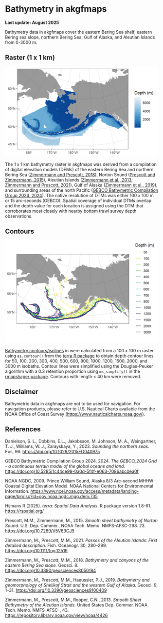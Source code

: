 # Bathymetry in akgfmaps

**Last update: August 2025**

Bathymetry data in akgfmaps cover the eastern Bering Sea shelf, eastern Bering sea slope, northern Bering Sea, Gulf of Alaska, and Aleutian Islands from 0-3000 m.

## Raster (1 x 1 km)

![](/assets/bathy_images/akgfmaps_raster.png)

The 1 x 1 km bathymetry raster in akgfmaps was derived from a compilation of digital elevation models (DEMs) of the eastern Bering Sea and northern Bering Sea ([Zimmermann and Prescott, 2018](https://doi.org/10.3390/geosciences8050184)), Norton Sound ([Prescott and Zimmermann, 2015](https://doi.org/10.7289/V5V69GJ9)), Aleutian Islands ([Zimmermann et al., 2013](https://repository.library.noaa.gov/view/noaa/4426); [Zimmermann and Prescott, 2021](https://doi.org/10.1111/fog.12519)), Gulf of Alaska ([Zimmermann et al., 2019](https://doi.org/10.3390/geosciences9100409)), and surrounding areas of the north Pacific ([GEBCO Bathymetric Compilation Group 2024, 2024](https://doi.org/10.5285/1c44ce99-0a0d-5f4f-e063-7086abc0ea0f)). The native resolution of DTMs was either 100 x 100 m or 15 arc-seconds (GEBCO). Spatial coverage of individual DTMs overlap and the depth value for each location is assigned using the DTM that corroborates most closely with nearby bottom trawl survey depth observations.

## Contours

![](/assets/bathy_images/akgfmaps_contours.png)

[Bathymetry contours/isolines](./inst/extdata/bathymetry.gpkg) in were calculated from a 100 x 100 m raster using `as.contour()` from the [terra R package](https://rspatial.org/) to obtain depth contour lines for 50, 100, 200, 300, 400, 500, 600, 800, 1000, 1200, 1500, 2000, and 3000 m isobaths. Contour lines were simplified using the Douglas-Peuker algorithm with a 0.3 retention proportion using `ms_simplify()` in the [rmapshaper package](https://andyteucher.ca/rmapshaper/). Contours with length \< 40 km were removed.

## Disclaimer

Bathymetric data in akgfmaps are not to be used for navigation. For navigation products, please refer to U.S. Nautical Charts available from the NOAA Office of Coast Survey [(https://www.nauticalcharts.noaa.gov/)](https://www.nauticalcharts.noaa.gov/).

## References

Danielson, S. L., Dobbins, E.L., Jakobsson, M. Johnson, M. A., Weingartner, T. J., Williams, W. J., Zarayskaya, Y., 2023. *Sounding the northern seas*. Eos, 96. <https://doi.org/10.1029/2015EO040975>

GEBCO Bathymetric Compilation Group 2024, 2024. *The GEBCO_2024 Grid - a continuous terrain model of the global oceans and land.* <https://doi.org/10.5285/1c44ce99-0a0d-5f4f-e063-7086abc0ea0f>

NOAA NGDC, 2009. Prince William Sound, Alaska 8/3 Arc-second MHHW Coastal Digital Elevation Model. NOAA National Centers for Environmental Information. <https://www.ncei.noaa.gov/access/metadata/landing-page/bin/iso?id=gov.noaa.ngdc.mgg.dem:735>

Hijmans R (2025). *terra: Spatial Data Analysis*. R package version 1.8-61. <https://rspatial.org/>

Prescott, M.M., Zimmermann, M., 2015. *Smooth sheet bathymetry of Norton Sound.* U.S. Dep. Commer., NOAA Tech. Memo. NMFS-AFSC-298. 23. <https://doi.org/10.7289/V5V69GJ9>

Zimmermann, M., Prescott, M.M., 2021. *Passes of the Aleutian Islands: First detailed description.* Fish. Oceanogr. 30, 280–299. <https://doi.org/10.1111/fog.12519>

Zimmermann, M., Prescott, M.M., 2018. *Bathymetry and canyons of the eastern Bering Sea slope.* Geosci. 8. <https://doi.org/10.3390/geosciences8050184>

Zimmermann, M., Prescott, M.M., Haeussler, P.J., 2019. *Bathymetry and geomorphology of Shelikof Strait and the western Gulf of Alaska.* Geosci. 9, 1–31. <https://doi.org/10.3390/geosciences9100409>

Zimmermann, M., Prescott, M.M., Rooper, C.N., 2013. *Smooth Sheet Bathymetry of the Aleutian Islands.* United States Dep. Commer. NOAA Tech. Memo. NMFS-AFSC-, 43. <https://repository.library.noaa.gov/view/noaa/4426>
